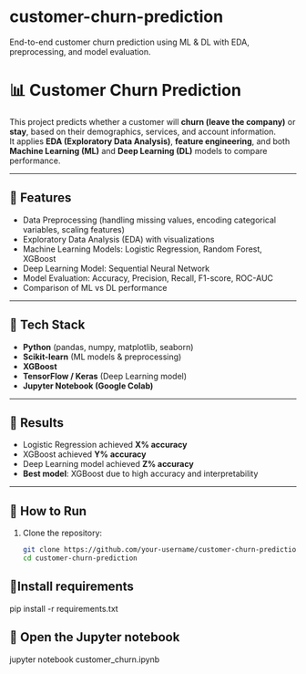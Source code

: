 # customer-churn-prediction
End-to-end customer churn prediction using ML &amp; DL with EDA, preprocessing, and model evaluation.
# 📊 Customer Churn Prediction  

This project predicts whether a customer will **churn (leave the company)** or **stay**, based on their demographics, services, and account information.  
It applies **EDA (Exploratory Data Analysis)**, **feature engineering**, and both **Machine Learning (ML)** and **Deep Learning (DL)** models to compare performance.  

---

## 🔹 Features
- Data Preprocessing (handling missing values, encoding categorical variables, scaling features)  
- Exploratory Data Analysis (EDA) with visualizations  
- Machine Learning Models: Logistic Regression, Random Forest, XGBoost  
- Deep Learning Model: Sequential Neural Network  
- Model Evaluation: Accuracy, Precision, Recall, F1-score, ROC-AUC  
- Comparison of ML vs DL performance  

---

## 🔹 Tech Stack
- **Python** (pandas, numpy, matplotlib, seaborn)  
- **Scikit-learn** (ML models & preprocessing)  
- **XGBoost**  
- **TensorFlow / Keras** (Deep Learning model)  
- **Jupyter Notebook (Google Colab)**  

---

## 🔹 Results
- Logistic Regression achieved **X% accuracy**  
- XGBoost achieved **Y% accuracy**  
- Deep Learning model achieved **Z% accuracy**  
- **Best model**: XGBoost due to high accuracy and interpretability  

---

## 🔹 How to Run
1. Clone the repository:
   ```bash
   git clone https://github.com/your-username/customer-churn-prediction.git
   cd customer-churn-prediction
## 🔹Install requirements
pip install -r requirements.txt

## 🔹 Open the Jupyter notebook
jupyter notebook customer_churn.ipynb

